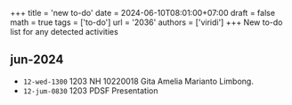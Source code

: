 +++
title = 'new to-do'
date = 2024-06-10T08:01:00+07:00
draft = false
math = true
tags = ['to-do']
url = '2036'
authors = ['viridi']
+++
New to-do list for any detected activities <!--more-->


## jun-2024
+ `12-wed-1300` 1203 NH 10220018 Gita Amelia Marianto Limbong.
+ `12-jum-0830` 1203 PDSF Presentation